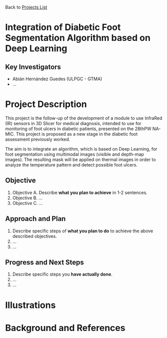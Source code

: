 Back to [Projects List](../../README.md#ProjectsList)

# Integration of Diabetic Foot Segmentation Algorithm based on Deep Learning

## Key Investigators

- Abián Hernández Guedes (ULPGC - GTMA)
- ...

# Project Description

This project is the follow-up of the development of a module to use InfraRed (IR) sensors in 3D Slicer for medical diagnosis, intended to use for monitoring of foot ulcers in diabetic patients, presented on the 28thPW NA-MIC. This project is proposed as a new stage in the diabetic foot assessment previously worked.

The aim is to integrate an algorithm, which is based on Deep Learning, for foot segmentation using multimodal images (visible and depth-map images). The resulting mask will be applied on thermal images in order to analyze the temperature pattern and detect possible foot ulcers.

## Objective

<!-- Describe here WHAT you would like to achieve (what you will have as end result). -->

1. Objective A. Describe **what you plan to achieve** in 1-2 sentences.
1. Objective B. ...
1. Objective C. ...

## Approach and Plan

<!-- Describe here HOW you would like to achieve the objectives stated above. -->

1. Describe specific steps of **what you plan to do** to achieve the above described objectives.
1. ...
1. ...

## Progress and Next Steps

<!-- Update this section as you make progress, describing of what you have ACTUALLY DONE. If there are specific steps that you could not complete then you can describe them here, too. -->

1. Describe specific steps you **have actually done**.
1. ...
1. ...

# Illustrations

<!-- Add pictures and links to videos that demonstrate what has been accomplished.
![Description of picture](Example2.jpg)
![Some more images](Example2.jpg)
-->

# Background and References

<!-- If you developed any software, include link to the source code repository. If possible, also add links to sample data, and to any relevant publications. -->

